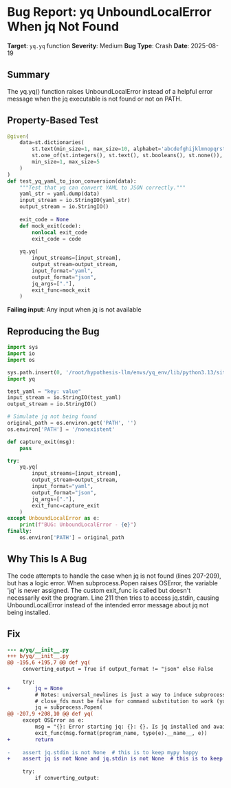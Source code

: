# Bug Report: yq UnboundLocalError When jq Not Found

**Target**: `yq.yq` function
**Severity**: Medium
**Bug Type**: Crash
**Date**: 2025-08-19

## Summary

The yq.yq() function raises UnboundLocalError instead of a helpful error message when the jq executable is not found or not on PATH.

## Property-Based Test

```python
@given(
    data=st.dictionaries(
        st.text(min_size=1, max_size=10, alphabet='abcdefghijklmnopqrstuvwxyz'),
        st.one_of(st.integers(), st.text(), st.booleans(), st.none()),
        min_size=1, max_size=5
    )
)
def test_yq_yaml_to_json_conversion(data):
    """Test that yq can convert YAML to JSON correctly."""
    yaml_str = yaml.dump(data)
    input_stream = io.StringIO(yaml_str)
    output_stream = io.StringIO()
    
    exit_code = None
    def mock_exit(code):
        nonlocal exit_code
        exit_code = code
    
    yq.yq(
        input_streams=[input_stream],
        output_stream=output_stream,
        input_format="yaml",
        output_format="json",
        jq_args=["."],
        exit_func=mock_exit
    )
```

**Failing input**: Any input when jq is not available

## Reproducing the Bug

```python
import sys
import io
import os

sys.path.insert(0, '/root/hypothesis-llm/envs/yq_env/lib/python3.13/site-packages')
import yq

test_yaml = "key: value"
input_stream = io.StringIO(test_yaml)
output_stream = io.StringIO()

# Simulate jq not being found
original_path = os.environ.get('PATH', '')
os.environ['PATH'] = '/nonexistent'

def capture_exit(msg):
    pass

try:
    yq.yq(
        input_streams=[input_stream],
        output_stream=output_stream,
        input_format="yaml",
        output_format="json",
        jq_args=["."],
        exit_func=capture_exit
    )
except UnboundLocalError as e:
    print(f"BUG: UnboundLocalError - {e}")
finally:
    os.environ['PATH'] = original_path
```

## Why This Is A Bug

The code attempts to handle the case when jq is not found (lines 207-209), but has a logic error. When subprocess.Popen raises OSError, the variable 'jq' is never assigned. The custom exit_func is called but doesn't necessarily exit the program. Line 211 then tries to access jq.stdin, causing UnboundLocalError instead of the intended error message about jq not being installed.

## Fix

```diff
--- a/yq/__init__.py
+++ b/yq/__init__.py
@@ -195,6 +195,7 @@ def yq(
     converting_output = True if output_format != "json" else False
 
     try:
+        jq = None
         # Notes: universal_newlines is just a way to induce subprocess to make stdin a text buffer and encode it for us;
         # close_fds must be false for command substitution to work (yq . t.yml --slurpfile t <(yq . t.yml))
         jq = subprocess.Popen(
@@ -207,9 +208,10 @@ def yq(
     except OSError as e:
         msg = "{}: Error starting jq: {}: {}. Is jq installed and available on PATH?"
         exit_func(msg.format(program_name, type(e).__name__, e))
+        return
 
-    assert jq.stdin is not None  # this is to keep mypy happy
+    assert jq is not None and jq.stdin is not None  # this is to keep mypy happy
 
     try:
         if converting_output:
```